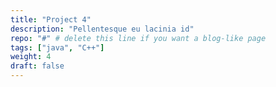 ```yaml
---
title: "Project 4"
description: "Pellentesque eu lacinia id"
repo: "#" # delete this line if you want a blog-like page
tags: ["java", "C++"]
weight: 4
draft: false
---
```

